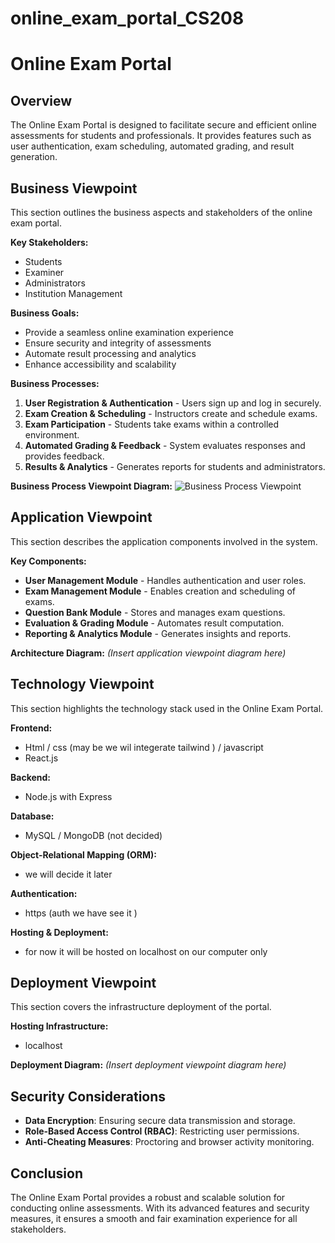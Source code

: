 # online_exam_portal_CS208

# Online Exam Portal

## Overview
The Online Exam Portal is designed to facilitate secure and efficient online assessments for students and professionals. It provides features such as user authentication, exam scheduling, automated grading, and result generation.

## Business Viewpoint
This section outlines the business aspects and stakeholders of the online exam portal.

**Key Stakeholders:**
- Students
- Examiner
- Administrators
- Institution Management

**Business Goals:**
- Provide a seamless online examination experience
- Ensure security and integrity of assessments
- Automate result processing and analytics
- Enhance accessibility and scalability

**Business Processes:**
1. **User Registration & Authentication** - Users sign up and log in securely.
2. **Exam Creation & Scheduling** - Instructors create and schedule exams.
3. **Exam Participation** - Students take exams within a controlled environment.
4. **Automated Grading & Feedback** - System evaluates responses and provides feedback.
5. **Results & Analytics** - Generates reports for students and administrators.

**Business Process Viewpoint Diagram:**
![Business Process Viewpoint](image.png)

## Application Viewpoint
This section describes the application components involved in the system.

**Key Components:**
- **User Management Module** - Handles authentication and user roles.
- **Exam Management Module** - Enables creation and scheduling of exams.
- **Question Bank Module** - Stores and manages exam questions.
- **Evaluation & Grading Module** - Automates result computation.
- **Reporting & Analytics Module** - Generates insights and reports.

**Architecture Diagram:**
*(Insert application viewpoint diagram here)*

## Technology Viewpoint
This section highlights the technology stack used in the Online Exam Portal.

**Frontend:**
- Html / css (may be we wil integerate tailwind ) / javascript
- React.js 

**Backend:**
- Node.js with Express

**Database:**
- MySQL / MongoDB (not decided) 

**Object-Relational Mapping (ORM):**
-  we will decide it later 

**Authentication:**
- https (auth we have see it )

**Hosting & Deployment:**
- for now it will be hosted on localhost on our computer only  

## Deployment Viewpoint
This section covers the infrastructure deployment of the portal.

**Hosting Infrastructure:**
- localhost 

**Deployment Diagram:**
*(Insert deployment viewpoint diagram here)*

## Security Considerations
- **Data Encryption**: Ensuring secure data transmission and storage.
- **Role-Based Access Control (RBAC)**: Restricting user permissions.
- **Anti-Cheating Measures**: Proctoring and browser activity monitoring.

## Conclusion
The Online Exam Portal provides a robust and scalable solution for conducting online assessments. With its advanced features and security measures, it ensures a smooth and fair examination experience for all stakeholders.
